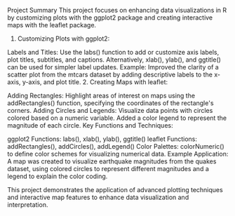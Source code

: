 Project Summary
This project focuses on enhancing data visualizations in R by customizing plots with the ggplot2 package and creating interactive maps with the leaflet package.

1. Customizing Plots with ggplot2:

Labels and Titles: Use the labs() function to add or customize axis labels, plot titles, subtitles, and captions. Alternatively, xlab(), ylab(), and ggtitle() can be used for simpler label updates.
Example: Improved the clarity of a scatter plot from the mtcars dataset by adding descriptive labels to the x-axis, y-axis, and plot title.
2. Creating Maps with leaflet:

Adding Rectangles: Highlight areas of interest on maps using the addRectangles() function, specifying the coordinates of the rectangle's corners.
Adding Circles and Legends: Visualize data points with circles colored based on a numeric variable. Added a color legend to represent the magnitude of each circle.
Key Functions and Techniques:

ggplot2 Functions: labs(), xlab(), ylab(), ggtitle()
leaflet Functions: addRectangles(), addCircles(), addLegend()
Color Palettes: colorNumeric() to define color schemes for visualizing numerical data.
Example Application:
A map was created to visualize earthquake magnitudes from the quakes dataset, using colored circles to represent different magnitudes and a legend to explain the color coding.

This project demonstrates the application of advanced plotting techniques and interactive map features to enhance data visualization and interpretation.
